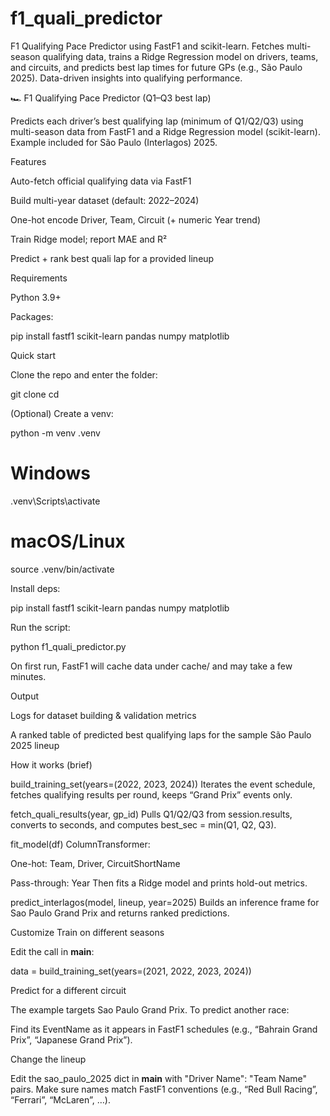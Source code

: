 # f1_quali_predictor
F1 Qualifying Pace Predictor using FastF1 and scikit-learn. Fetches multi-season qualifying data, trains a Ridge Regression model on drivers, teams, and circuits, and predicts best lap times for future GPs (e.g., São Paulo 2025). Data-driven insights into qualifying performance.


🏎️ F1 Qualifying Pace Predictor (Q1–Q3 best lap)

Predicts each driver’s best qualifying lap (minimum of Q1/Q2/Q3) using multi-season data from FastF1 and a Ridge Regression model (scikit-learn). Example included for São Paulo (Interlagos) 2025.

Features

Auto-fetch official qualifying data via FastF1

Build multi-year dataset (default: 2022–2024)

One-hot encode Driver, Team, Circuit (+ numeric Year trend)

Train Ridge model; report MAE and R²

Predict + rank best quali lap for a provided lineup

Requirements

Python 3.9+

Packages:

pip install fastf1 scikit-learn pandas numpy matplotlib

Quick start

Clone the repo and enter the folder:

git clone <your-repo-url>
cd <repo-folder>


(Optional) Create a venv:

python -m venv .venv
# Windows
.venv\Scripts\activate
# macOS/Linux
source .venv/bin/activate


Install deps:

pip install fastf1 scikit-learn pandas numpy matplotlib


Run the script:

python f1_quali_predictor.py


On first run, FastF1 will cache data under cache/ and may take a few minutes.

Output

Logs for dataset building & validation metrics

A ranked table of predicted best qualifying laps for the sample São Paulo 2025 lineup


How it works (brief)

build_training_set(years=(2022, 2023, 2024))
Iterates the event schedule, fetches qualifying results per round, keeps “Grand Prix” events only.

fetch_quali_results(year, gp_id)
Pulls Q1/Q2/Q3 from session.results, converts to seconds, and computes best_sec = min(Q1, Q2, Q3).

fit_model(df)
ColumnTransformer:

One-hot: Team, Driver, CircuitShortName

Pass-through: Year
Then fits a Ridge model and prints hold-out metrics.

predict_interlagos(model, lineup, year=2025)
Builds an inference frame for Sao Paulo Grand Prix and returns ranked predictions.

Customize
Train on different seasons

Edit the call in __main__:

data = build_training_set(years=(2021, 2022, 2023, 2024))

Predict for a different circuit

The example targets Sao Paulo Grand Prix. To predict another race:

Find its EventName as it appears in FastF1 schedules (e.g., “Bahrain Grand Prix”, “Japanese Grand Prix”).

Change the lineup

Edit the sao_paulo_2025 dict in __main__ with "Driver Name": "Team Name" pairs.
Make sure names match FastF1 conventions (e.g., “Red Bull Racing”, “Ferrari”, “McLaren”, …).
